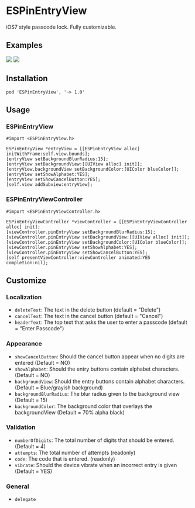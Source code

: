 # ESPinEntryView
iOS7 style passcode lock. Fully customizable.

## Examples
![](https://raw.githubusercontent.com/e-sites/ESPinEntryView/master/Assets/espinentryview1.gif)
![](https://raw.githubusercontent.com/e-sites/ESPinEntryView/master/Assets/espinentryview2.gif)


## Installation

```pod 'ESPinEntryView', '~> 1.0'```


## Usage

### ESPinEntryView
```#import <ESPinEntryView.h>```

```objc
ESPinEntryView *entryView = [[ESPinEntryView alloc] initWithFrame:self.view.bounds];
[entryView setBackgroundBlurRadius:15];
[entryView setBackgroundView:[[UIView alloc] init]];
[entryView.backgroundView setBackgroundColor:[UIColor blueColor]];
[entryView setShowAlphabet:YES];
[entryView setShowCancelButton:YES];
[self.view addSubview:entryView];
```

### ESPinEntryViewController
```#import <ESPinEntryViewController.h>```

```objc
ESPinEntryViewController *viewController = [[ESPinEntryViewController alloc] init];
[viewController.pinEntryView setBackgroundBlurRadius:15];
[viewController.pinEntryView setBackgroundView:[[UIView alloc] init]];
[viewController.pinEntryView setBackgroundColor:[UIColor blueColor]];
[viewController.pinEntryView setShowAlphabet:YES];
[viewController.pinEntryView setShowCancelButton:YES];
[self presentViewController:viewController animated:YES completion:nil];
```

## Customize

### Localization
- `deleteText`: The text in the delete button (default = "Delete")
- `cancelText`: The text in the cancel button (default = "Cancel")
- `headerText`: The top text that asks the user to enter a passcode (default = "Enter Passcode")

### Appearance
- `showCancelButton`: Should the cancel button appear when no digits are entered (Default = NO)
- `showAlphabet`: Should the entry buttons contain alphabet characters. (Default = NO)
- `backgroundView`: Should the entry buttons contain alphabet characters. (Default = Blue/grayish background)
- `backgroundBlurRadius`: The blur radius given to the background view (Default = 15)
- `backgroundColor`: The background color that overlays the backgroundView (Default = 70% alpha black)

### Validation
- `numberOfDigits`: The total number of digits that should be entered. (Default = 4)
- `attempts`: The total number of attempts (readonly)
- `code`: The code that is entered. (readonly)
- `vibrate`: Should the device vibrate when an incorrect entry is given (Default = YES)

### General
- `delegate`